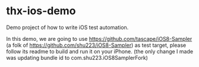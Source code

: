 # thx-ios-demo
Demo project of how to write iOS test automation.  
  
In this demo, we are going to use https://github.com/tascape/iOS8-Sampler (a folk of https://github.com/shu223/iOS8-Sampler) as test target, please follow its readme to build and run it on your iPhone. (the only change I made was updating bundle id to com.shu223.iOS8SamplerFork)  


